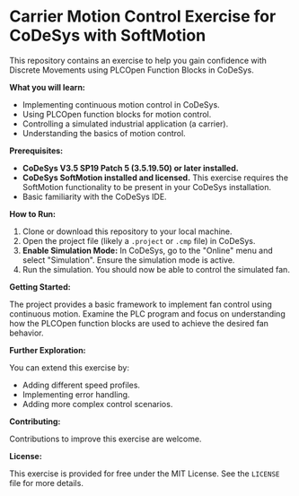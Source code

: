 # Carrier Motion Control Exercise for CoDeSys with SoftMotion

This repository contains an exercise to help you gain confidence with Discrete Movements using PLCOpen Function Blocks in CoDeSys.

**What you will learn:**

* Implementing continuous motion control in CoDeSys.
* Using PLCOpen function blocks for motion control.
* Controlling a simulated industrial application (a carrier).
* Understanding the basics of motion control.

**Prerequisites:**

* **CoDeSys V3.5 SP19 Patch 5 (3.5.19.50) or later installed.**
* **CoDeSys SoftMotion installed and licensed.** This exercise requires the SoftMotion functionality to be present in your CoDeSys installation.
* Basic familiarity with the CoDeSys IDE.

**How to Run:**

1.  Clone or download this repository to your local machine.
2.  Open the project file (likely a `.project` or `.cmp` file) in CoDeSys.
3.  **Enable Simulation Mode:** In CoDeSys, go to the "Online" menu and select "Simulation". Ensure the simulation mode is active.
4.  Run the simulation. You should now be able to control the simulated fan.

**Getting Started:**

The project provides a basic framework to implement fan control using continuous motion. Examine the PLC program and focus on understanding how the PLCOpen function blocks are used to achieve the desired fan behavior.

**Further Exploration:**

You can extend this exercise by:

* Adding different speed profiles.
* Implementing error handling.
* Adding more complex control scenarios.

**Contributing:**

Contributions to improve this exercise are welcome.

**License:**

This exercise is provided for free under the MIT License. See the `LICENSE` file for more details.
